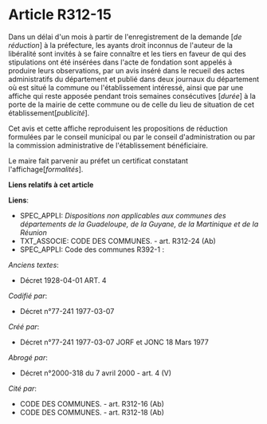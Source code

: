 # Article R312-15

Dans un délai d'un mois à partir de l'enregistrement de la demande [*de réduction*] à la préfecture, les ayants droit
inconnus de l'auteur de la libéralité sont invités à se faire connaître et les tiers en faveur de qui des stipulations ont
été insérées dans l'acte de fondation sont appelés à produire leurs observations, par un avis inséré dans le recueil des
actes administratifs du département et publié dans deux journaux du département où est situé la commune ou l'établissement
intéressé, ainsi que par une affiche qui reste apposée pendant trois semaines consécutives [*durée*] à la porte de la mairie
de cette commune ou de celle du lieu de situation de cet établissement[*publicité*].

Cet avis et cette affiche reproduisent les propositions de réduction formulées par le conseil municipal ou par le conseil
d'administration ou par la commission administrative de l'établissement bénéficiaire.

Le maire fait parvenir au préfet un certificat constatant l'affichage[*formalités*].

**Liens relatifs à cet article**

**Liens**:

  - SPEC_APPLI: *Dispositions non applicables aux communes des départements de la Guadeloupe, de la Guyane, de la Martinique et de la Réunion*
  - TXT_ASSOCIE: CODE DES COMMUNES. - art. R312-24 (Ab)
  - SPEC_APPLI: Code des communes R392-1 :

_Anciens textes_:

  - Décret  1928-04-01 ART. 4

_Codifié par_:

  - Décret n°77-241 1977-03-07

_Créé par_:

  - Décret n°77-241 1977-03-07 JORF et JONC 18 Mars 1977

_Abrogé par_:

  - Décret n°2000-318 du 7 avril 2000 - art. 4 (V)

_Cité par_:

  - CODE DES COMMUNES. - art. R312-16 (Ab)
  - CODE DES COMMUNES. - art. R312-18 (Ab)
